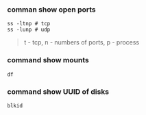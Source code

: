### comman show open ports
```
ss -ltnp # tcp
ss -lunp # udp
```
> t - tcp, n - numbers of ports, p - process
### command show mounts
```
df
```
### command show UUID of disks 
```
blkid
```


